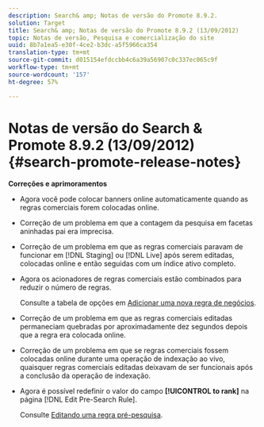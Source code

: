```yaml
---
description: Search& amp; Notas de versão do Promote 8.9.2.
solution: Target
title: Search& amp; Notas de versão do Promote 8.9.2 (13/09/2012)
topic: Notas de versão, Pesquisa e comercialização do site
uuid: 8b7a1ea5-e30f-4ce2-b3dc-a5f5966ca354
translation-type: tm+mt
source-git-commit: d015154efdccbb4c6a39a56907c0c337ec065c9f
workflow-type: tm+mt
source-wordcount: '157'
ht-degree: 57%

---
```



# Notas de versão do Search &amp; Promote 8.9.2 (13/09/2012){#search-promote-release-notes}

**Correções e aprimoramentos**

* Agora você pode colocar banners online automaticamente quando as regras comerciais forem colocadas online.
* Correção de um problema em que a contagem da pesquisa em facetas aninhadas pai era imprecisa.
* Correção de um problema em que as regras comerciais paravam de funcionar em [!DNL Staging] ou [!DNL Live] após serem editadas, colocadas online e então seguidas com um índice ativo completo.

* Agora os acionadores de regras comerciais estão combinados para reduzir o número de regras.

   Consulte a tabela de opções em [Adicionar uma nova regra de negócios](../c-about-rules-menu/c-about-business-rules.md#task_BD3B31ED48BB4B1B8F1DCD3BFA2528E7).
* Correção de um problema em que as regras comerciais editadas permaneciam quebradas por aproximadamente dez segundos depois que a regra era colocada online.
* Correção de um problema em que se regras comerciais fossem colocadas online durante uma operação de indexação ao vivo, quaisquer regras comerciais editadas deixavam de ser funcionais após a conclusão da operação de indexação.
* Agora é possível redefinir o valor do campo **[!UICONTROL to rank]** na página [!DNL Edit Pre-Search Rule].

   Consulte [Editando uma regra pré-pesquisa](../c-about-rules-menu/c-about-pre-search-rules.md#task_25F77050C5DA42B29DFD1C9718FB8C64).

